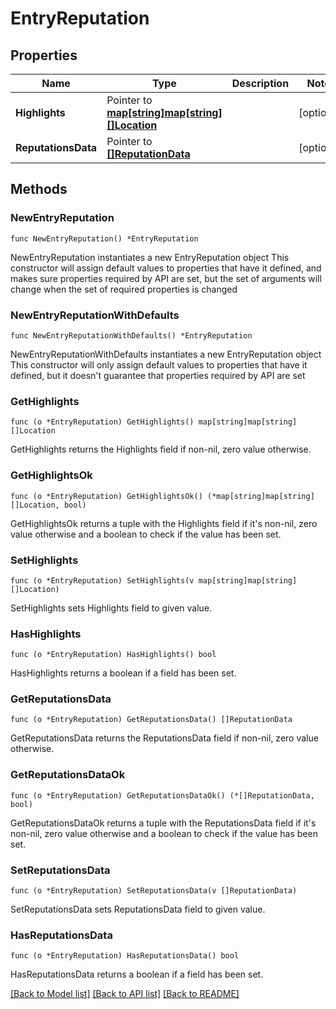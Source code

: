 # EntryReputation

## Properties

Name | Type | Description | Notes
------------ | ------------- | ------------- | -------------
**Highlights** | Pointer to [**map[string]map[string][]Location**](map.md) |  | [optional] 
**ReputationsData** | Pointer to [**[]ReputationData**](ReputationData.md) |  | [optional] 

## Methods

### NewEntryReputation

`func NewEntryReputation() *EntryReputation`

NewEntryReputation instantiates a new EntryReputation object
This constructor will assign default values to properties that have it defined,
and makes sure properties required by API are set, but the set of arguments
will change when the set of required properties is changed

### NewEntryReputationWithDefaults

`func NewEntryReputationWithDefaults() *EntryReputation`

NewEntryReputationWithDefaults instantiates a new EntryReputation object
This constructor will only assign default values to properties that have it defined,
but it doesn't guarantee that properties required by API are set

### GetHighlights

`func (o *EntryReputation) GetHighlights() map[string]map[string][]Location`

GetHighlights returns the Highlights field if non-nil, zero value otherwise.

### GetHighlightsOk

`func (o *EntryReputation) GetHighlightsOk() (*map[string]map[string][]Location, bool)`

GetHighlightsOk returns a tuple with the Highlights field if it's non-nil, zero value otherwise
and a boolean to check if the value has been set.

### SetHighlights

`func (o *EntryReputation) SetHighlights(v map[string]map[string][]Location)`

SetHighlights sets Highlights field to given value.

### HasHighlights

`func (o *EntryReputation) HasHighlights() bool`

HasHighlights returns a boolean if a field has been set.

### GetReputationsData

`func (o *EntryReputation) GetReputationsData() []ReputationData`

GetReputationsData returns the ReputationsData field if non-nil, zero value otherwise.

### GetReputationsDataOk

`func (o *EntryReputation) GetReputationsDataOk() (*[]ReputationData, bool)`

GetReputationsDataOk returns a tuple with the ReputationsData field if it's non-nil, zero value otherwise
and a boolean to check if the value has been set.

### SetReputationsData

`func (o *EntryReputation) SetReputationsData(v []ReputationData)`

SetReputationsData sets ReputationsData field to given value.

### HasReputationsData

`func (o *EntryReputation) HasReputationsData() bool`

HasReputationsData returns a boolean if a field has been set.


[[Back to Model list]](../README.md#documentation-for-models) [[Back to API list]](../README.md#documentation-for-api-endpoints) [[Back to README]](../README.md)


